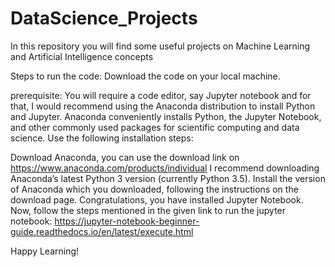 # DataScience_Projects
In this repository you will find some useful projects on Machine Learning and Artificial Intelligence concepts

Steps to run the code:
Download the code on your local machine.

prerequisite: You will require a code editor, say Jupyter notebook and for that, I would recommend using the Anaconda distribution to install Python and Jupyter.
Anaconda conveniently installs Python, the Jupyter Notebook, and other commonly used packages for scientific computing and data science.
Use the following installation steps:

Download Anaconda, you can use the download link on https://www.anaconda.com/products/individual
I recommend downloading Anaconda’s latest Python 3 version (currently Python 3.5).
Install the version of Anaconda which you downloaded, following the instructions on the download page.
Congratulations, you have installed Jupyter Notebook. 
Now, follow the steps mentioned in the given link to run the jupyter notebook: https://jupyter-notebook-beginner-guide.readthedocs.io/en/latest/execute.html

Happy Learning!
